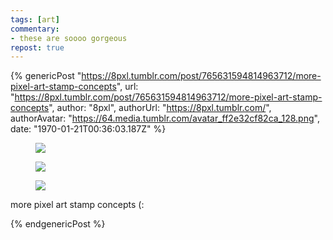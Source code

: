 ```yaml
---
tags: [art]
commentary:
- these are soooo gorgeous
repost: true
---
```


{% genericPost "https://8pxl.tumblr.com/post/765631594814963712/more-pixel-art-stamp-concepts",
    url: "https://8pxl.tumblr.com/post/765631594814963712/more-pixel-art-stamp-concepts",
    author: "8pxl",
    authorUrl: "https://8pxl.tumblr.com/",
    authorAvatar: "https://64.media.tumblr.com/avatar_ff2e32cf82ca_128.png",
    date: "1970-01-21T00:36:03.187Z" %}
  <div class="image-gallery">
  <figure class="npf-block-image">
    <a
      href="https://64.media.tumblr.com/219b00d3302c14b5ca6fff436d3c16fa/f5aaa36c31a78905-0d/s1280x1920/d0134cb1df44df94c91bd85463e69b5c2e41d944.png"
      ><img
        src="https://64.media.tumblr.com/219b00d3302c14b5ca6fff436d3c16fa/f5aaa36c31a78905-0d/s1280x1920/d0134cb1df44df94c91bd85463e69b5c2e41d944.png"
        style="max-width: 422px; image-rendering: pixelated"
    /></a>
  </figure>
  <figure class="npf-block-image">
    <a
      href="https://64.media.tumblr.com/490c3b98b1211a046fa7c06efa9cd7b9/f5aaa36c31a78905-22/s1280x1920/e6e890ff3ff4dcf1d702f9718b5cb7431eac44d8.png"
      ><img
        src="https://64.media.tumblr.com/490c3b98b1211a046fa7c06efa9cd7b9/f5aaa36c31a78905-22/s1280x1920/e6e890ff3ff4dcf1d702f9718b5cb7431eac44d8.png"
        style="max-width: 422px; image-rendering: pixelated"
    /></a>
  </figure>
  <figure class="npf-block-image">
    <a
      href="https://64.media.tumblr.com/3cfbc0405abf66f97f0ac6485979892e/f5aaa36c31a78905-bb/s1280x1920/f55ddd622bc4e3f056c85a5c50115f7599c6c3fd.png"
      ><img
        src="https://64.media.tumblr.com/3cfbc0405abf66f97f0ac6485979892e/f5aaa36c31a78905-bb/s1280x1920/f55ddd622bc4e3f056c85a5c50115f7599c6c3fd.png"
        style="max-width: 422px; image-rendering: pixelated"
    /></a>
  </figure>
  </div>
  <p>more pixel art stamp concepts (:</p>
{% endgenericPost %}

